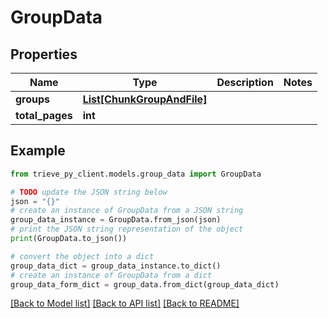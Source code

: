 # GroupData


## Properties

Name | Type | Description | Notes
------------ | ------------- | ------------- | -------------
**groups** | [**List[ChunkGroupAndFile]**](ChunkGroupAndFile.md) |  | 
**total_pages** | **int** |  | 

## Example

```python
from trieve_py_client.models.group_data import GroupData

# TODO update the JSON string below
json = "{}"
# create an instance of GroupData from a JSON string
group_data_instance = GroupData.from_json(json)
# print the JSON string representation of the object
print(GroupData.to_json())

# convert the object into a dict
group_data_dict = group_data_instance.to_dict()
# create an instance of GroupData from a dict
group_data_form_dict = group_data.from_dict(group_data_dict)
```
[[Back to Model list]](../README.md#documentation-for-models) [[Back to API list]](../README.md#documentation-for-api-endpoints) [[Back to README]](../README.md)


